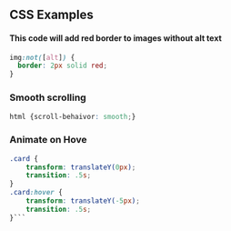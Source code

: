## CSS Examples

#### This code will add red border to images without alt text

```css
img:not([alt]) {
  border: 2px solid red;
}
```
<!-- Smooth Scrolling needs context -->
### Smooth scrolling

```css
html {scroll-behaivor: smooth;}
```


### Animate on Hove

```css
.card {
    transform: translateY(0px);
    transition: .5s;
}
.card:hover { 
    transform: translateY(-5px);
    transition: .5s;
}```

